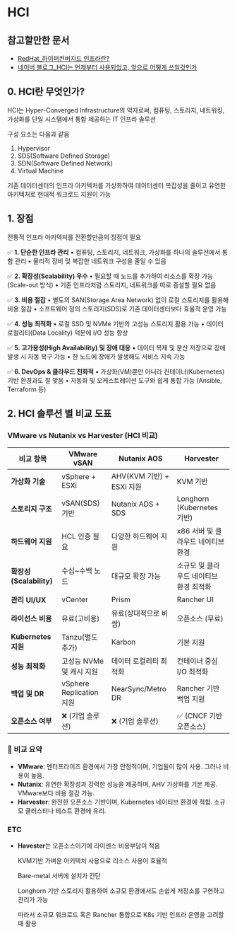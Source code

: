 # HCI
## 참고할만한 문서
- [RedHat_하이퍼컨버지드 인프라란?](https://www.redhat.com/ko/topics/hyperconverged-infrastructure/what-is-hyperconverged-infrastructure)
- [네이버 블로그_HCI는 언제부터 사용되었고, 앞으로 어떻게 쓰일것인가](https://m.blog.naver.com/thephum/223492880581)

## 0. HCI란 무엇인가?
HCI는 Hyper-Converged Infrastructure의 약자로써, 컴퓨팅, 스토리지, 네트워킹, 가상화를 단일 시스템에서 통합 제공하는 IT 인프라 솔루션

구성 요소는 다음과 같음
1. Hypervisor
2. SDS(Software Defined Storage)
3. SDN(Software Defined Network)
4. Virtual Machine

기존 데이터센터의 인프라 아키텍처를 가상화하여 데이터센터 복잡성을 줄이고 유연한 아키텍처로 현대적 워크로드 지원이 가능

## 1. 장점
전통적 인프라 아키텍처를 전환할만큼의 장점이 필요

✅ **1. 단순한 인프라 관리**
	•	컴퓨팅, 스토리지, 네트워크, 가상화를 하나의 솔루션에서 통합 관리
	•	물리적 장비 및 복잡한 네트워크 구성을 줄일 수 있음

✅ **2. 확장성(Scalability) 우수**
	•	필요할 때 노드를 추가하여 리소스를 확장 가능 (Scale-out 방식)
	•	기존 인프라처럼 스토리지, 네트워크를 따로 증설할 필요 없음

✅ **3. 비용 절감**
	•	별도의 SAN(Storage Area Network) 없이 로컬 스토리지를 활용해 비용 절감
	•	소프트웨어 정의 스토리지(SDS)로 기존 데이터센터보다 효율적 운영 가능

✅ **4. 성능 최적화**
	•	로컬 SSD 및 NVMe 기반의 고성능 스토리지 활용 가능
	•	데이터 로컬리티(Data Locality) 덕분에 I/O 성능 향상

✅ **5. 고가용성(High Availability) 및 장애 대응**
	•	데이터 복제 및 분산 저장으로 장애 발생 시 자동 복구 가능
	•	한 노드에 장애가 발생해도 서비스 지속 가능

✅ **6. DevOps & 클라우드 친화적**
	•	가상화(VM)뿐만 아니라 컨테이너(Kubernetes) 기반 환경과도 잘 맞음
	•	자동화 및 오케스트레이션 도구와 쉽게 통합 가능 (Ansible, Terraform 등)

## 2. HCI 솔루션 별 비교 도표
### VMware vs Nutanix vs Harvester (HCI 비교)

| 비교 항목        | **VMware vSAN**         | **Nutanix AOS**       | **Harvester**           |
|-----------------|------------------------|-----------------------|-------------------------|
| **가상화 기술**  | vSphere + ESXi         | AHV(KVM 기반) + ESXi 지원 | KVM 기반                 |
| **스토리지 구조** | vSAN(SDS) 기반        | Nutanix ADS + SDS     | Longhorn (Kubernetes 기반) |
| **하드웨어 지원** | HCL 인증 필요         | 다양한 하드웨어 지원  | x86 서버 및 클라우드 네이티브 환경 |
| **확장성(Scalability)** | 수십~수백 노드  | 대규모 확장 가능     | 소규모 및 클라우드 네이티브 환경 최적화 |
| **관리 UI/UX**   | vCenter                | Prism                 | Rancher UI              |
| **라이선스 비용** | 유료(고비용)          | 유료(상대적으로 비쌈) | 오픈소스 (무료)          |
| **Kubernetes 지원** | Tanzu(별도 추가)  | Karbon                | 기본 지원                |
| **성능 최적화**  | 고성능 NVMe 및 캐시 지원 | 데이터 로컬리티 최적화 | 컨테이너 중심 I/O 최적화 |
| **백업 및 DR**   | vSphere Replication 지원 | NearSync/Metro DR     | Rancher 기반 백업 지원   |
| **오픈소스 여부** | ❌ (기업 솔루션)      | ❌ (기업 솔루션)      | ✅ (CNCF 기반 오픈소스)  |

### 📌 비교 요약
- **VMware**: 엔터프라이즈 환경에서 가장 안정적이며, 기업들이 많이 사용. 그러나 비용이 높음.
- **Nutanix**: 유연한 확장성과 강력한 성능을 제공하며, AHV 가상화를 기본 제공. VMware보다 비용 절감 가능.
- **Harvester**: 완전한 오픈소스 기반이며, Kubernetes 네이티브 환경에 적합. 소규모 클러스터나 테스트 환경에 유리.

### ETC
- **Havester**는 오픈소스이기에 라이센스 비용부담이 적음

  KVM기반 가벼운 아키텍처 사용으로 리소스 사용이 효율적

  Bare-metal 서버에 설치가 간단

  Longhorn 기반 스토리지 활용하여 소규모 환경에서도 손쉽게 저장소를 구현하고 관리가 가능

  따라서 소규모 워크로드 혹은 Rancher 통합으로 K8s 기반 인프라 운영을 고려할 때 활용